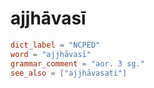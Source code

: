 # ajjhāvasī

``` toml
dict_label = "NCPED"
word = "ajjhāvasī"
grammar_comment = "aor. 3 sg."
see_also = ["ajjhāvasati"]
```

